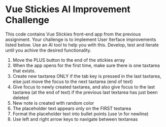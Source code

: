 # Vue Stickies AI Improvement Challenge

This code contains Vue Stickies front-end app from the previous assignment. Your challenge is to implement User Iterface improvements listed below. Use an AI tool to help you with this. Develop, test and iterate until you achive the desired functionality.

1. Move the PLUS button to the end of the stickies array
2. When the app opens for the first time, make sure there is one taxtarea that exists.
3. Create new taxtarea ONLY if the tab key is pressed in the last taxtarea, else just move the focus to the next taxtarea (end of text)
4. Give focus to newly created taxtarea, and also give focus to the last taxtarea (at the end of text) if the previous last textarea has just been deleted
5. New note is created with random color
6. The placeholder text appears only on the FIRST textarea
7. Format the placeholder text into bullet points (use \n for newline)
8. Use left and right arrow keys to navigate between textareas

